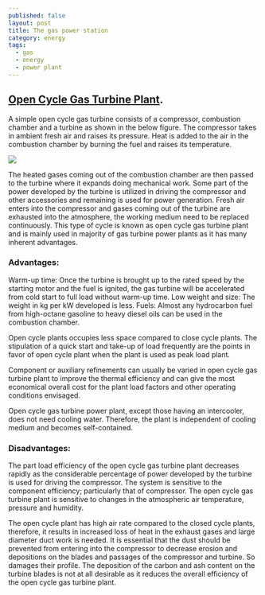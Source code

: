 ```yaml
---
published: false
layout: post
title: The gas power station
category: energy
tags:
  - gas
  - energy
  - power plant
---
```



## [Open Cycle Gas Turbine Plant](https://me-mechanicalengineering.com/open-cycle-gas-turbine/). 

A simple open cycle gas turbine consists of a compressor, combustion chamber and a turbine as shown in the below figure. The compressor takes in ambient fresh air and raises its pressure. Heat is added to the air in the combustion chamber by burning the fuel and raises its temperature.

![](https://me-mechanicalengineering.com/wp-content/uploads/2016/07/simpleopencyclegasturbineplant.png)


The heated gases coming out of the combustion chamber are then passed to the turbine where it expands doing mechanical work. Some part of the power developed by the turbine is utilized in driving the compressor and other accessories and remaining is used for power generation. Fresh air enters into the compressor and gases coming out of the turbine are exhausted into the atmosphere, the working medium need to be replaced continuously. This type of cycle is known as open cycle gas turbine plant and is mainly used in majority of gas turbine power plants as it has many inherent advantages.


### Advantages:

Warm-up time: Once the turbine is brought up to the rated speed by the starting motor and the fuel is ignited, the gas turbine will be accelerated from cold start to full load without warm-up time.
Low weight and size: The weight in kg per kW developed is less.
Fuels: Almost any hydrocarbon fuel from high-octane gasoline to heavy diesel oils can be used in the combustion chamber.

Open cycle plants occupies less space compared to close cycle plants.
The stipulation of a quick start and take-up of load frequently are the points in favor of open cycle plant when the plant is used as peak load plant.

Component or auxiliary refinements can usually be varied in open cycle gas turbine plant to improve the thermal efficiency and can give the most economical overall cost for the plant load factors and other operating conditions envisaged.

Open cycle gas turbine power plant, except those having an intercooler, does not need cooling water. Therefore, the plant is independent of cooling medium and becomes self-contained.

### Disadvantages:

The part load efficiency of the open cycle gas turbine plant decreases rapidly as the considerable percentage of power developed by the turbine is used for driving the compressor.
The system is sensitive to the component efficiency; particularly that of compressor. The open cycle gas turbine plant is sensitive to changes in the atmospheric air temperature, pressure and humidity.

The open cycle plant has high air rate compared to the closed cycle plants, therefore, it results in increased loss of heat in the exhaust gases and large diameter duct work is needed.
It is essential that the dust should be prevented from entering into the compressor to decrease erosion and depositions on the blades and passages of the compressor and turbine. So damages their profile. The deposition of the carbon and ash content on the turbine blades is not at all desirable as it reduces the overall efficiency of the open cycle gas turbine plant.
